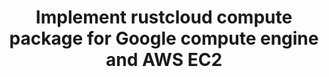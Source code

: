 ---
layout: gsoc
categories: gsoc2017
divid: rustcloud1
title:  Implement rustcloud compute package for Google compute engine and AWS EC2
description: rustcloud is a standard library for Rust that abstracts away differences among multiple cloud providers. The rustcloud compute package is designed to make it easy to provision and work with VMs. Developing rust package for interacting with Google compute engine and AWS EC2 using a unified API.
requiredknowledge: Rust, Google Cloud, AWS
githuburl: https://github.com/scorelab/rustcloud
possiblementors: Charitha Elvitgala (charitha@scorelab.org), Rumesh Hapuarachchi (rehrumesh@gmail.com)
---